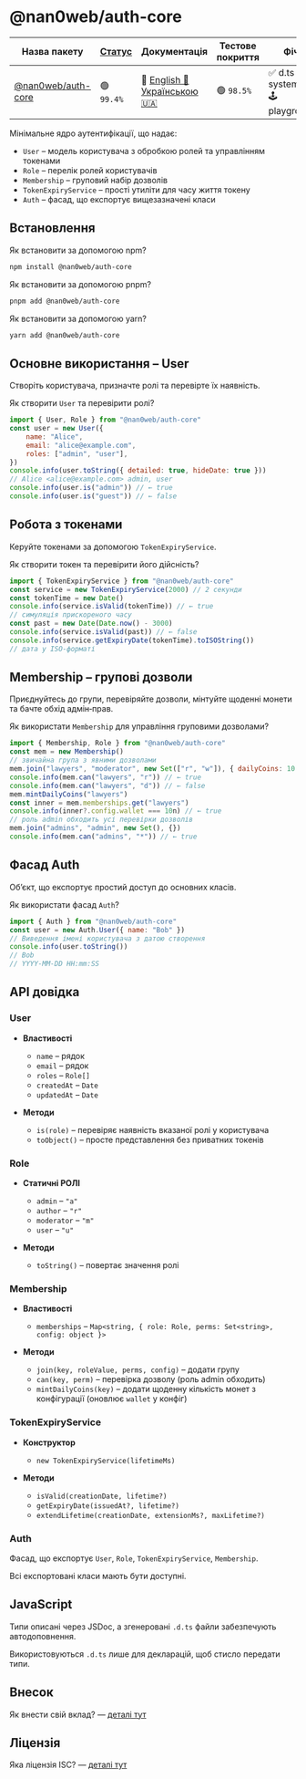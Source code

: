 # @nan0web/auth-core

|Назва пакету|[Статус](https://github.com/nan0web/monorepo/blob/main/system.md#написання-сценаріїв)|Документація|Тестове покриття|Фічі|Версія npm|
|---|---|---|---|---|---|
|[@nan0web/auth-core](https://github.com/nan0web/auth-core/)|🟢 `99.4%`|🧪 [English 🏴󠁧󠁢󠁥󠁮󠁧󠁿](https://github.com/nan0web/auth-core/blob/main/README.md)<br />[Українською 🇺🇦](https://github.com/nan0web/auth-core/blob/main/docs/uk/README.md)|🟢 `98.5%`|✅ d.ts 📜 system.md 🕹️ playground|—|

Мінімальне ядро аутентифікації, що надає:

- `User` – модель користувача з обробкою ролей та управлінням токенами
- `Role` – перелік ролей користувачів
- `Membership` – груповий набір дозволів
- `TokenExpiryService` – прості утиліти для часу життя токену
- `Auth` – фасад, що експортує вищезазначені класи

## Встановлення

Як встановити за допомогою npm?
```bash
npm install @nan0web/auth-core
```

Як встановити за допомогою pnpm?
```bash
pnpm add @nan0web/auth-core
```

Як встановити за допомогою yarn?
```bash
yarn add @nan0web/auth-core
```

## Основне використання – User

Створіть користувача, призначте ролі та перевірте їх наявність.

Як створити `User` та перевірити ролі?
```js
import { User, Role } from "@nan0web/auth-core"
const user = new User({
	name: "Alice",
	email: "alice@example.com",
	roles: ["admin", "user"],
})
console.info(user.toString({ detailed: true, hideDate: true }))
// Alice <alice@example.com> admin, user
console.info(user.is("admin")) // ← true
console.info(user.is("guest")) // ← false
```

## Робота з токенами

Керуйте токенами за допомогою `TokenExpiryService`.

Як створити токен та перевірити його дійсність?
```js
import { TokenExpiryService } from "@nan0web/auth-core"
const service = new TokenExpiryService(2000) // 2 секунди
const tokenTime = new Date()
console.info(service.isValid(tokenTime)) // ← true
// симуляція прискореного часу
const past = new Date(Date.now() - 3000)
console.info(service.isValid(past)) // ← false
console.info(service.getExpiryDate(tokenTime).toISOString())
// дата у ISO‑форматі
```

## Membership – групові дозволи

Приєднуйтесь до групи, перевіряйте дозволи, мінтуйте щоденні монети та бачте обхід адмін‑прав.

Як використати `Membership` для управління груповими дозволами?
```js
import { Membership, Role } from "@nan0web/auth-core"
const mem = new Membership()
// звичайна група з явними дозволами
mem.join("lawyers", "moderator", new Set(["r", "w"]), { dailyCoins: 10 })
console.info(mem.can("lawyers", "r")) // ← true
console.info(mem.can("lawyers", "d")) // ← false
mem.mintDailyCoins("lawyers")
const inner = mem.memberships.get("lawyers")
console.info(inner?.config.wallet === 10n) // ← true
// роль admin обходить усі перевірки дозволів
mem.join("admins", "admin", new Set(), {})
console.info(mem.can("admins", "*")) // ← true
```

## Фасад Auth

Об’єкт, що експортує простий доступ до основних класів.

Як використати фасад `Auth`?
```js
import { Auth } from "@nan0web/auth-core"
const user = new Auth.User({ name: "Bob" })
// Виведення імені користувача з датою створення
console.info(user.toString())
// Bob
// YYYY-MM-DD HH:mm:SS
```

## API довідка

### User

* **Властивості**
	* `name` – рядок
	* `email` – рядок
	* `roles` – `Role[]`
	* `createdAt` – `Date`
	* `updatedAt` – `Date`

* **Методи**
	* `is(role)` – перевіряє наявність вказаної ролі у користувача
	* `toObject()` – просте представлення без приватних токенів

### Role

* **Статичні РОЛІ**
	* `admin` – `"a"`
	* `author` – `"r"`
	* `moderator` – `"m"`
	* `user` – `"u"`

* **Методи**
	* `toString()` – повертає значення ролі

### Membership

* **Властивості**
	* `memberships` – `Map<string, { role: Role, perms: Set<string>, config: object }>`

* **Методи**
	* `join(key, roleValue, perms, config)` – додати групу
	* `can(key, perm)` – перевірка дозволу (роль admin обходить)
	* `mintDailyCoins(key)` – додати щоденну кількість монет з конфігурації (оновлює `wallet` у конфіг)

### TokenExpiryService

* **Конструктор**
	* `new TokenExpiryService(lifetimeMs)`

* **Методи**
	* `isValid(creationDate, lifetime?)`
	* `getExpiryDate(issuedAt?, lifetime?)`
	* `extendLifetime(creationDate, extensionMs?, maxLifetime?)`

### Auth

Фасад, що експортує `User`, `Role`, `TokenExpiryService`, `Membership`.

Всі експортовані класи мають бути доступні.

## JavaScript

Типи описані через JSDoc, а згенеровані `.d.ts` файли забезпечують автодоповнення.

Використовуються `.d.ts` лише для декларацій, щоб стисло передати типи.

## Внесок

Як внести свій вклад? — [деталі тут](./CONTRIBUTING.md)

## Ліцензія

Яка ліцензія ISC? — [деталі тут](./LICENSE)
